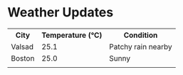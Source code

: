 # Weather Updates

<!-- WEATHER-UPDATE-START -->
<table><tr><th>City</th><th>Temperature (°C)</th><th>Condition</th></tr><tr><td>Valsad</td><td>25.1</td><td>Patchy rain nearby</td></tr><tr><td>Boston</td><td>25.0</td><td>Sunny</td></tr><tr><td></td><td></td><td></td></tr></table>
<!-- WEATHER-UPDATE-END -->
